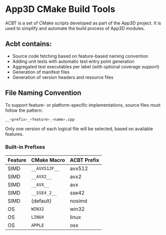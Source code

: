 # App3D CMake Build Tools

ACBT is a set of CMake scripts developed as part of the App3D project. It is used to simplify and automate the build process of App3D modules.

## Acbt contains:

- Source code fetching based on feature-based naming convention
- Adding unit tests with automatic test entry point generation
- Aggregated test executables per label (with optional coverage support)
- Generation of manifest files
- Generation of version headers and resource files

## File Naming Convention
To support feature- or platform-specific implementations, source files must follow the pattern:
```sh
__<prefix>_<feature>_<name>.cpp
```
Only one version of each logical file will be selected, based on available features.

### Built-in Prefixes
| Feature | CMake Macro    | ACBT Prefix |
|---------|----------------|-------------|
| SIMD    | `__AVX512F__`  | avx512      |
| SIMD    | `__AVX2__`     | avx2        |
| SIMD    | `__AVX__`      | avx         |
| SIMD    | `__SSE4_2__`   | sse42       |
| SIMD    | (default)      | nosimd      |
| OS      | `WIN32`        | win32       |
| OS      | `LINUX`        | linux       |
| OS      | `APPLE`        | osx         |
